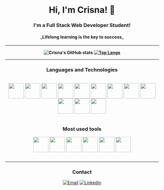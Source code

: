 <div align="center">

<h1> Hi, I'm Crisna! 👋 </h1>

<h3> I'm a Full Stack Web Developer Student! </h3>
<h4>_Lifelong learning is the key to success_<h4>
<hr>

![Crisna's GitHub stats](https://github-readme-stats.vercel.app/api?username=crisnabto&show_icons=true&theme=dark&count_private=true&bg_color=0d1117&hide_border=true&title_color=ef476f&icon_color=ef476f&hide=issues)
[![Top Langs](https://github-readme-stats.vercel.app/api/top-langs/?username=crisnabto&layout=default&bg_color=0d1117&hide_border=true&title_color=ef476f)](https://github.com/anuraghazra/github-readme-stats)

<hr>
    
### Languages and Technologies

<div style="display: inline_block"><br/>
    <img align="center" src="https://tinyurl.com/3z69a73c" width="50px">
    <img align="center" src="https://tinyurl.com/m5azu9jz" width="50px">
    <img align="center" src="https://tinyurl.com/mpzcwpc6" width="50px">
    <img align="center" src="https://tinyurl.com/2rfwushy" width="50px">
    <img align="center" src="https://tinyurl.com/5n8tjp7t" width="50px">
    <img align="center" src="https://tinyurl.com/263j827n" width="50px">
    <img align="center" src="https://tinyurl.com/2p823epv" width="50px">
    <img align="center" src="https://tinyurl.com/43m8bzdc" width="50px">
    <img align="center" src="https://tinyurl.com/2wcb2dn3" width="50px">
    <img align="center" src="https://tinyurl.com/tttbdzvs" width="50px">
    <img align="center" src="https://tinyurl.com/4cm29wc8" width="50px">
    <img align="center" src="https://tinyurl.com/bd7sdt9a" width="50px">  
</div>
<br>

### Most used tools
<div>
    <img align="center" src="https://tinyurl.com/527jawcx" width="50px">
    <img align="center" src="https://tinyurl.com/zfa6znmz" width="50px">
    <img align="center" src="https://tinyurl.com/25f2d9ud" width="50px">
    <img align="center" src="https://tinyurl.com/ycknwf3y" width="50px">
    <img align="center" src="https://tinyurl.com/tbxcup3c" width="50px">
    <img align="center" src="https://tinyurl.com/39dyhdx3" width="50px">
</div>
<br>
<hr>

### Contact

[![Email](https://img.shields.io/badge/Gmail-D14836?style=for-the-badge&logo=gmail&logoColor=white)](mailto:crisnabto@gmail.com)
[![Linkedin](https://img.shields.io/badge/LinkedIn-0077B5?style=for-the-badge&logo=linkedin&logoColor=white)](https://www.linkedin.com/in/crisna-bezerra/)
    
</div>
